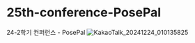 # 25th-conference-PosePal
24-2학기 컨퍼런스 - PosePal
![KakaoTalk_20241224_010135825](https://github.com/user-attachments/assets/d18900c9-3b5f-428b-985c-4768e66854d9)

